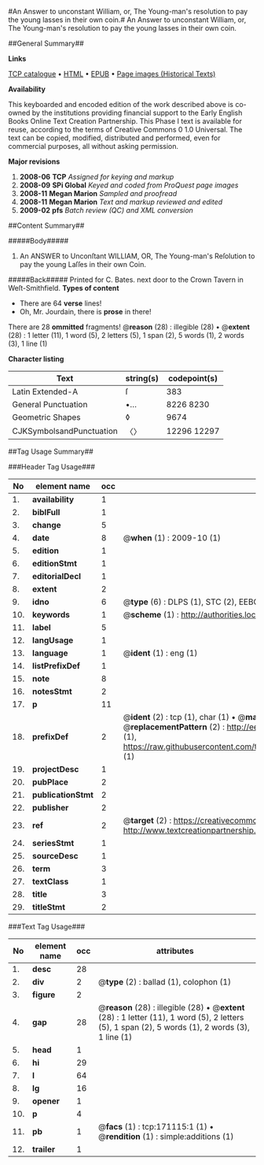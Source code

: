 #An Answer to unconstant William, or, The Young-man's resolution to pay the young lasses in their own coin.#
An Answer to unconstant William, or, The Young-man's resolution to pay the young lasses in their own coin.

##General Summary##

**Links**

[TCP catalogue](http://www.ota.ox.ac.uk/tcp/)  • 
[HTML](http://tei.it.ox.ac.uk/tcp/Texts-HTML/free/A75/A75449.html)  • 
[EPUB](http://tei.it.ox.ac.uk/tcp/Texts-EPUB/free/A75/A75449.epub) • 
[Page images (Historical Texts)](https://data.historicaltexts.jisc.ac.uk/view?pubId=eebo-45097495e&pageId=eebo-45097495e-171115-1)

**Availability**

This keyboarded and encoded edition of the
	       work described above is co-owned by the institutions
	       providing financial support to the Early English Books
	       Online Text Creation Partnership. This Phase I text is
	       available for reuse, according to the terms of Creative
	       Commons 0 1.0 Universal. The text can be copied,
	       modified, distributed and performed, even for
	       commercial purposes, all without asking permission.

**Major revisions**

1. __2008-06__ __TCP__ *Assigned for keying and markup*
1. __2008-09__ __SPi Global__ *Keyed and coded from ProQuest page images*
1. __2008-11__ __Megan Marion__ *Sampled and proofread*
1. __2008-11__ __Megan Marion__ *Text and markup reviewed and edited*
1. __2009-02__ __pfs__ *Batch review (QC) and XML conversion*

##Content Summary##

#####Body#####

1. An ANSWER to Unconſtant WILLIAM, OR, The Young-man's Reſolution to pay the young Laſſes in their own Coin.

#####Back#####
Printed for C. Bates. next door to the Crown Tavern in Weſt-Smithfield.
**Types of content**

  * There are 64 **verse** lines!
  * Oh, Mr. Jourdain, there is **prose** in there!

There are 28 **ommitted** fragments! 
 @__reason__ (28) : illegible (28)  •  @__extent__ (28) : 1 letter (11), 1 word (5), 2 letters (5), 1 span (2), 5 words (1), 2 words (3), 1 line (1)

**Character listing**


|Text|string(s)|codepoint(s)|
|---|---|---|
|Latin Extended-A|ſ|383|
|General Punctuation|•…|8226 8230|
|Geometric Shapes|◊|9674|
|CJKSymbolsandPunctuation|〈〉|12296 12297|

##Tag Usage Summary##

###Header Tag Usage###

|No|element name|occ|attributes|
|---|---|---|---|
|1.|__availability__|1||
|2.|__biblFull__|1||
|3.|__change__|5||
|4.|__date__|8| @__when__ (1) : 2009-10 (1)|
|5.|__edition__|1||
|6.|__editionStmt__|1||
|7.|__editorialDecl__|1||
|8.|__extent__|2||
|9.|__idno__|6| @__type__ (6) : DLPS (1), STC (2), EEBO-CITATION (1), OCLC (1), VID (1)|
|10.|__keywords__|1| @__scheme__ (1) : http://authorities.loc.gov/ (1)|
|11.|__label__|5||
|12.|__langUsage__|1||
|13.|__language__|1| @__ident__ (1) : eng (1)|
|14.|__listPrefixDef__|1||
|15.|__note__|8||
|16.|__notesStmt__|2||
|17.|__p__|11||
|18.|__prefixDef__|2| @__ident__ (2) : tcp (1), char (1)  •  @__matchPattern__ (2) : ([0-9\-]+):([0-9IVX]+) (1), (.+) (1)  •  @__replacementPattern__ (2) : http://eebo.chadwyck.com/downloadtiff?vid=$1&page=$2 (1), https://raw.githubusercontent.com/textcreationpartnership/Texts/master/tcpchars.xml#$1 (1)|
|19.|__projectDesc__|1||
|20.|__pubPlace__|2||
|21.|__publicationStmt__|2||
|22.|__publisher__|2||
|23.|__ref__|2| @__target__ (2) : https://creativecommons.org/publicdomain/zero/1.0/ (1), http://www.textcreationpartnership.org/docs/. (1)|
|24.|__seriesStmt__|1||
|25.|__sourceDesc__|1||
|26.|__term__|3||
|27.|__textClass__|1||
|28.|__title__|3||
|29.|__titleStmt__|2||


###Text Tag Usage###

|No|element name|occ|attributes|
|---|---|---|---|
|1.|__desc__|28||
|2.|__div__|2| @__type__ (2) : ballad (1), colophon (1)|
|3.|__figure__|2||
|4.|__gap__|28| @__reason__ (28) : illegible (28)  •  @__extent__ (28) : 1 letter (11), 1 word (5), 2 letters (5), 1 span (2), 5 words (1), 2 words (3), 1 line (1)|
|5.|__head__|1||
|6.|__hi__|29||
|7.|__l__|64||
|8.|__lg__|16||
|9.|__opener__|1||
|10.|__p__|4||
|11.|__pb__|1| @__facs__ (1) : tcp:171115:1 (1)  •  @__rendition__ (1) : simple:additions (1)|
|12.|__trailer__|1||
